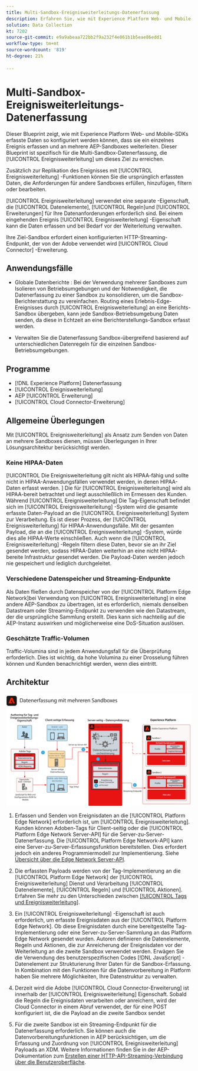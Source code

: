 ```yaml
---
title: Multi-Sandbox-Ereignisweiterleitungs-Datenerfassung
description: Erfahren Sie, wie mit Experience Platform Web- und Mobile-SDKs erfasste Daten so konfiguriert werden können, dass sie ein einzelnes Ereignis erfassen und an mehrere Experience Platformen-Sandboxes weitergeleitet werden.
solution: Data Collection
kt: 7202
source-git-commit: e9a9abeaa722bb2f9a232f4e861b1b5eae86edd1
workflow-type: tm+mt
source-wordcount: '819'
ht-degree: 21%

---
```



# Multi-Sandbox-Ereignisweiterleitungs-Datenerfassung

Dieser Blueprint zeigt, wie mit Experience Platform Web- und Mobile-SDKs erfasste Daten so konfiguriert werden können, dass sie ein einzelnes Ereignis erfassen und an mehrere AEP-Sandboxes weiterleiten. Dieser Blueprint ist spezifisch für die Multi-Sandbox-Datenerfassung, die [!UICONTROL Ereignisweiterleitung] um dieses Ziel zu erreichen.

Zusätzlich zur Replikation des Ereignisses mit [!UICONTROL Ereignisweiterleitung] -Funktionen können Sie die ursprünglich erfassten Daten, die Anforderungen für andere Sandboxes erfüllen, hinzufügen, filtern oder bearbeiten.

[!UICONTROL Ereignisweiterleitung] verwendet eine separate -Eigenschaft, die [!UICONTROL Datenelemente], [!UICONTROL Regeln]und [!UICONTROL Erweiterungen] für Ihre Datenanforderungen erforderlich sind. Bei einem eingehenden Ereignis [!UICONTROL Ereignisweiterleitung] -Eigenschaft kann die Daten erfassen und bei Bedarf vor der Weiterleitung verwalten.

Ihre Ziel-Sandbox erfordert einen konfigurierten HTTP-Streaming-Endpunkt, der von der Adobe verwendet wird [!UICONTROL Cloud Connector] -Erweiterung.

## Anwendungsfälle

* Globale Datenberichte : Bei der Verwendung mehrerer Sandboxes zum Isolieren von Betriebsumgebungen und der Notwendigkeit, die Datenerfassung zu einer Sandbox zu konsolidieren, um die Sandbox-Berichterstattung zu vereinfachen. Routing eines Erlebnis-Edge-Ereignisses durch [!UICONTROL Ereignisweiterleitung] an eine Berichts-Sandbox übergeben, kann jede Sandbox-Betriebsumgebung Daten senden, da diese in Echtzeit an eine Berichterstellungs-Sandbox erfasst werden.

* Verwalten Sie die Datenerfassung Sandbox-übergreifend basierend auf unterschiedlichen Datenregeln für die einzelnen Sandbox-Betriebsumgebungen.

## Programme

* [!DNL Experience Platform] Datenerfassung
* [!UICONTROL Ereignisweiterleitung]
* AEP [!UICONTROL Erweiterung]
* [!UICONTROL Cloud Connector-Erweiterung]

## Allgemeine Überlegungen

Mit [!UICONTROL Ereignisweiterleitung] als Ansatz zum Senden von Daten an mehrere Sandboxes dienen, müssen Überlegungen in Ihrer Lösungsarchitektur berücksichtigt werden.

### Keine HIPAA-Daten

[!UICONTROL Die Ereignisweiterleitung gilt nicht als HIPAA-fähig und sollte nicht in HIPAA-Anwendungsfällen verwendet werden, in denen HIPAA-Daten erfasst werden. ] Die für [!UICONTROL Ereignisweiterleitung] wird als HIPAA-bereit betrachtet und liegt ausschließlich im Ermessen des Kunden. Während [!UICONTROL Ereignisweiterleitung] Die Tag-Eigenschaft befindet sich im [!UICONTROL Ereignisweiterleitung] -System wird die gesamte erfasste Daten-Payload an die [!UICONTROL Ereignisweiterleitung] System zur Verarbeitung. Es ist dieser Prozess, der [!UICONTROL Ereignisweiterleitung] für HIPAA-Anwendungsfälle. Mit der gesamten Payload, die an die [!UICONTROL Ereignisweiterleitung] -System, würde dies alle HIPAA-Werte einschließen. Auch wenn die [!UICONTROL Ereignisweiterleitung] -Regeln filtern diese Daten, bevor sie an ihr Ziel gesendet werden, sodass HIPAA-Daten weiterhin an eine nicht HIPAA-bereite Infrastruktur gesendet werden. Die Payload-Daten werden jedoch nie gespeichert und lediglich durchgeleitet.

### Verschiedene Datenspeicher und Streaming-Endpunkte

Als Daten fließen durch Datenspeicher von der [!UICONTROL Platform Edge Network]bei Verwendung von [!UICONTROL Ereignisweiterleitung] in eine andere AEP-Sandbox zu übertragen, ist es erforderlich, niemals denselben Datastream oder Streaming-Endpunkt zu verwenden wie den Datastream, der die ursprüngliche Sammlung erstellt. Dies kann sich nachteilig auf die AEP-Instanz auswirken und möglicherweise eine DoS-Situation auslösen.

### Geschätzte Traffic-Volumen

Traffic-Volumina sind in jedem Anwendungsfall für die Überprüfung erforderlich. Dies ist wichtig, da hohe Volumina zu einer Drosselung führen können und Kunden benachrichtigt werden, wenn dies eintritt.

## Architektur

![Multi-Sandbox [!UICONTROL Ereignisweiterleitung]](assets/multi-sandbox-data-collection.png)

1. Erfassen und Senden von Ereignisdaten an die [!UICONTROL Platform Edge Network] erforderlich ist, um [!UICONTROL Ereignisweiterleitung]. Kunden können Adoben-Tags für Client-seitig oder die [!UICONTROL Platform Edge Network Server-API] für die Server-zu-Server-Datenerfassung. Die [!UICONTROL Platform Edge Network-API] kann eine Server-zu-Server-Erfassungsfunktion bereitstellen. Dies erfordert jedoch ein anderes Programmiermodell zur Implementierung. Siehe [Übersicht über die Edge Network Server-API](https://experienceleague.adobe.com/docs/experience-platform/edge-network-server-api/overview.html?lang=de).

1. Die erfassten Payloads werden von der Tag-Implementierung an die [!UICONTROL Platform Edge Network] der [!UICONTROL Ereignisweiterleitung] Dienst und Verarbeitung [!UICONTROL Datenelemente], [!UICONTROL Regeln] und [!UICONTROL Aktionen]. Erfahren Sie mehr zu den Unterschieden zwischen [[!UICONTROL Tags und Ereignisweiterleitung]](https://experienceleague.adobe.com/docs/experience-platform/tags/event-forwarding/overview.html?lang=de#differences-from-tags).

1. Ein [!UICONTROL Ereignisweiterleitung] -Eigenschaft ist auch erforderlich, um erfasste Ereignisdaten aus der [!UICONTROL Platform Edge Network]. Ob diese Ereignisdaten durch eine bereitgestellte Tag-Implementierung oder eine Server-zu-Server-Sammlung an das Platform Edge Network gesendet wurden. Autoren definieren die Datenelemente, Regeln und Aktionen, die zur Anreicherung der Ereignisdaten vor der Weiterleitung an die zweite Sandbox verwendet werden. Erwägen Sie die Verwendung des benutzerspezifischen Codes [!DNL JavaScript] -Datenelement zur Strukturierung Ihrer Daten für die Sandbox-Erfassung. In Kombination mit den Funktionen für die Datenvorbereitung in Platform haben Sie mehrere Möglichkeiten, Ihre Datenstruktur zu verwalten.

1. Derzeit wird die Adobe [!UICONTROL Cloud Connector-Erweiterung] ist innerhalb der [!UICONTROL Ereignisweiterleitung] Eigenschaft. Sobald die Regeln die Ereignisdaten verarbeiten oder anreichern, wird der Cloud Connector in einem Abruf verwendet, der für eine POST konfiguriert ist, die die Payload an die zweite Sandbox sendet

1. Für die zweite Sandbox ist ein Streaming-Endpunkt für die Datenerfassung erforderlich. Sie können auch die Datenvorbereitungsfunktionen in AEP berücksichtigen, um die Erfassung und Zuordnung von [!UICONTROL Ereignisweiterleitung] Payloads an XDM. Weitere Informationen finden Sie in der AEP-Dokumentation zum [Erstellen einer HTTP-API-Streaming-Verbindung über die Benutzeroberfläche](https://experienceleague.adobe.com/docs/experience-platform/sources/ui-tutorials/create/streaming/http.html?lang=de).
